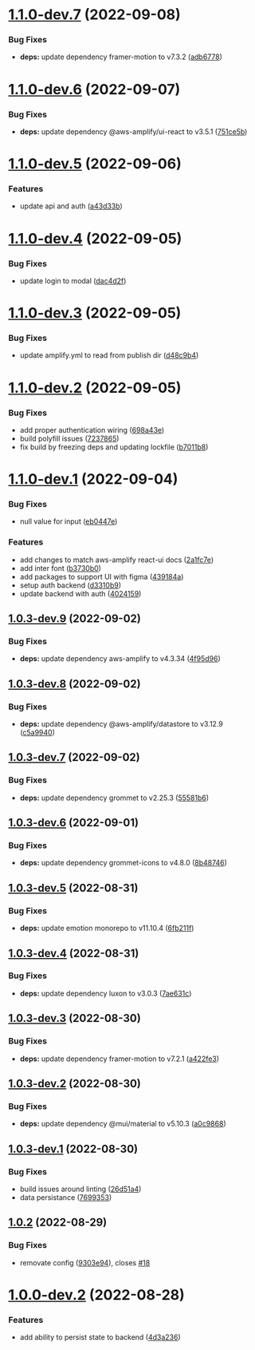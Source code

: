 # [1.1.0-dev.7](https://github.com/OffendingCommit/jellyplan/compare/v1.1.0-dev.6...v1.1.0-dev.7) (2022-09-08)


### Bug Fixes

* **deps:** update dependency framer-motion to v7.3.2 ([adb6778](https://github.com/OffendingCommit/jellyplan/commit/adb6778ef7d76c19ba7f87b378b17c8abe7f0422))

# [1.1.0-dev.6](https://github.com/OffendingCommit/jellyplan/compare/v1.1.0-dev.5...v1.1.0-dev.6) (2022-09-07)


### Bug Fixes

* **deps:** update dependency @aws-amplify/ui-react to v3.5.1 ([751ce5b](https://github.com/OffendingCommit/jellyplan/commit/751ce5b037a1bffcb8d4e5e81407daa274f2cead))

# [1.1.0-dev.5](https://github.com/OffendingCommit/jellyplan/compare/v1.1.0-dev.4...v1.1.0-dev.5) (2022-09-06)


### Features

* update api and auth ([a43d33b](https://github.com/OffendingCommit/jellyplan/commit/a43d33b7b31876c9c1030661b4736dc80ad0df71))

# [1.1.0-dev.4](https://github.com/OffendingCommit/jellyplan/compare/v1.1.0-dev.3...v1.1.0-dev.4) (2022-09-05)

### Bug Fixes

- update login to modal ([dac4d2f](https://github.com/OffendingCommit/jellyplan/commit/dac4d2f1b1e6a0b619b82237a2f93479db7b406f))

# [1.1.0-dev.3](https://github.com/OffendingCommit/jellyplan/compare/v1.1.0-dev.2...v1.1.0-dev.3) (2022-09-05)

### Bug Fixes

- update amplify.yml to read from publish dir ([d48c9b4](https://github.com/OffendingCommit/jellyplan/commit/d48c9b4cc710e5fbbdc148e77267509a8a36909e))

# [1.1.0-dev.2](https://github.com/OffendingCommit/jellyplan/compare/v1.1.0-dev.1...v1.1.0-dev.2) (2022-09-05)

### Bug Fixes

- add proper authentication wiring ([698a43e](https://github.com/OffendingCommit/jellyplan/commit/698a43ef258fa93bff1a0e4dde81d08f91338097))
- build polyfill issues ([7237865](https://github.com/OffendingCommit/jellyplan/commit/72378655c296b10d6238ee6bd6f1c3c9d427283f))
- fix build by freezing deps and updating lockfile ([b7011b8](https://github.com/OffendingCommit/jellyplan/commit/b7011b86a25de9fafa783b0334e19c0abb5baa4d))

# [1.1.0-dev.1](https://github.com/OffendingCommit/jellyplan/compare/v1.0.3-dev.9...v1.1.0-dev.1) (2022-09-04)

### Bug Fixes

- null value for input ([eb0447e](https://github.com/OffendingCommit/jellyplan/commit/eb0447ee1f8c849ca24119fde51f2f291e1a2a12))

### Features

- add changes to match aws-amplify react-ui docs ([2a1fc7e](https://github.com/OffendingCommit/jellyplan/commit/2a1fc7eb7e57f7afcd0611535f63b7f9e78f5d6c))
- add inter font ([b3730b0](https://github.com/OffendingCommit/jellyplan/commit/b3730b0fdb709e5182304adc7d374952d5438535))
- add packages to support UI with figma ([439184a](https://github.com/OffendingCommit/jellyplan/commit/439184a95ee8a1e6685c2b86d5c29dfa103e5d4a))
- setup auth backend ([d3310b9](https://github.com/OffendingCommit/jellyplan/commit/d3310b9d62a0ea0bbec1fe36bc5f0517664eca87))
- update backend with auth ([4024159](https://github.com/OffendingCommit/jellyplan/commit/40241594b62b797888d91057691e39d2fdd47345))

## [1.0.3-dev.9](https://github.com/OffendingCommit/mealcal/compare/v1.0.3-dev.8...v1.0.3-dev.9) (2022-09-02)

### Bug Fixes

- **deps:** update dependency aws-amplify to v4.3.34 ([4f95d96](https://github.com/OffendingCommit/mealcal/commit/4f95d962a65505e57714cd9baa250da2dc493288))

## [1.0.3-dev.8](https://github.com/OffendingCommit/mealcal/compare/v1.0.3-dev.7...v1.0.3-dev.8) (2022-09-02)

### Bug Fixes

- **deps:** update dependency @aws-amplify/datastore to v3.12.9 ([c5a9940](https://github.com/OffendingCommit/mealcal/commit/c5a99407e14e9112fe0d1af245e293b6e53c91ba))

## [1.0.3-dev.7](https://github.com/OffendingCommit/mealcal/compare/v1.0.3-dev.6...v1.0.3-dev.7) (2022-09-02)

### Bug Fixes

- **deps:** update dependency grommet to v2.25.3 ([55581b6](https://github.com/OffendingCommit/mealcal/commit/55581b6005754037c6d45c9c771e6075288eca05))

## [1.0.3-dev.6](https://github.com/OffendingCommit/mealcal/compare/v1.0.3-dev.5...v1.0.3-dev.6) (2022-09-01)

### Bug Fixes

- **deps:** update dependency grommet-icons to v4.8.0 ([8b48746](https://github.com/OffendingCommit/mealcal/commit/8b48746f8c11b5a61ad2d6db21fad07558f02e59))

## [1.0.3-dev.5](https://github.com/OffendingCommit/mealcal/compare/v1.0.3-dev.4...v1.0.3-dev.5) (2022-08-31)

### Bug Fixes

- **deps:** update emotion monorepo to v11.10.4 ([6fb211f](https://github.com/OffendingCommit/mealcal/commit/6fb211fa870c1bbcad94132f9d06d5e2e896d105))

## [1.0.3-dev.4](https://github.com/OffendingCommit/mealcal/compare/v1.0.3-dev.3...v1.0.3-dev.4) (2022-08-31)

### Bug Fixes

- **deps:** update dependency luxon to v3.0.3 ([7ae631c](https://github.com/OffendingCommit/mealcal/commit/7ae631c071d18cf82761db2154766e0e3d0f615b))

## [1.0.3-dev.3](https://github.com/OffendingCommit/mealcal/compare/v1.0.3-dev.2...v1.0.3-dev.3) (2022-08-30)

### Bug Fixes

- **deps:** update dependency framer-motion to v7.2.1 ([a422fe3](https://github.com/OffendingCommit/mealcal/commit/a422fe3934d9f76da8434e4780d4e21be16edf75))

## [1.0.3-dev.2](https://github.com/OffendingCommit/mealcal/compare/v1.0.3-dev.1...v1.0.3-dev.2) (2022-08-30)

### Bug Fixes

- **deps:** update dependency @mui/material to v5.10.3 ([a0c9868](https://github.com/OffendingCommit/mealcal/commit/a0c98688d46013094c54c094a335b2b5ae489820))

## [1.0.3-dev.1](https://github.com/OffendingCommit/mealcal/compare/v1.0.2...v1.0.3-dev.1) (2022-08-30)

### Bug Fixes

- build issues around linting ([26d51a4](https://github.com/OffendingCommit/mealcal/commit/26d51a4e22e7ca978ae185671445f226c131d25d))
- data persistance ([7699353](https://github.com/OffendingCommit/mealcal/commit/769935335469e36a181d2f4dde7f0e4d24565acd))

## [1.0.2](https://github.com/OffendingCommit/mealcal/compare/v1.0.1...v1.0.2) (2022-08-29)

### Bug Fixes

- removate config ([9303e94](https://github.com/OffendingCommit/mealcal/commit/9303e9462b6fe0aa43f554542b4677b0c45e5d81)), closes [#18](https://github.com/OffendingCommit/mealcal/issues/18)

# [1.0.0-dev.2](https://github.com/OffendingCommit/mealcal/compare/v1.0.0-dev.1...v1.0.0-dev.2) (2022-08-28)

### Features

- add ability to persist state to backend ([4d3a236](https://github.com/OffendingCommit/mealcal/commit/4d3a236dd9eb066c6b93ee0d4f48440d386383d6))

